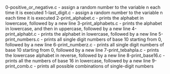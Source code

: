 0-positive_or_negative.c - assign a random number to the variable n each time it is executed
1-last_digit.c - assign a random number to the variable n each time it is executed
2-print_alphabet.c - prints the alphabet in lowercase, followed by a new line
3-print_alphabets.c -  prints the alphabet in lowercase, and then in uppercase, followed by a new line
4-print_alphabt.c - prints the alphabet in lowercase, followed by a new line
5-print_numbers.c - prints all single digit numbers of base 10 starting from 0, followed by a new line
6-print_numberz.c - prints all single digit numbers of base 10 starting from 0, followed by a new line
7-print_tebahpla.c -  prints the lowercase alphabet in reverse, followed by a new line
8-print_base16.c - prints all the numbers of base 16 in lowercase, followed by a new line
9-print_comb.c - prints all possible combinations of single-digit numbers
